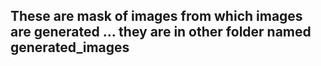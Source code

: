 ## These are mask of images from which images are generated ... they are in other folder named generated_images
